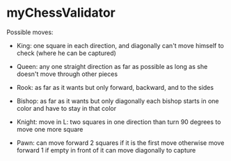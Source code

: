 myChessValidator
================

Possible moves:
- King: 
    one square in each direction, and diagonally
    can't move himself to check (where he can be captured)

- Queen:
    any one straight direction
    as far as possible as long as she doesn't move through other pieces

- Rook:
    as far as it wants but only forward, backward, and to the sides

- Bishop:
    as far as it wants but only diagonally
    each bishop starts in one color and have to stay in that color

- Knight:
    move in L: two squares in one direction than turn 90 degrees to move one more square

- Pawn:
    can move forward 2 squares if it is the first move
    otherwise move forward 1 if empty in front of it
    can move diagonally to capture

